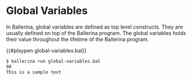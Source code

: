 # Global Variables

In Ballerina, global variables are defined as top level constructs.
They are usually defined on top of the Ballerina program.
The global variables holds their value throughout the lifetime of the Ballerina program.


{{#playpen global-variables.bal}}

```bash
$ ballerina run global-variables.bal
98
This is a sample text
```
